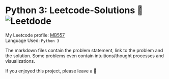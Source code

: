# Python 3: Leetcode-Solutions :dart: ![Leetdode](https://camo.githubusercontent.com/1779bfec2c59705e55f1c943fa7ca4e75c7c56f6/68747470733a2f2f696d672e736869656c64732e696f2f62616467652f2533452d4c656574636f64652d626c75652e737667)

My Leetcode profile: [MB557](https://leetcode.com/mb557x/) <br>
Language Used: ```Python 3```

The markdown files contain the problem statement, link to the problem and the solution. Some problems even contain intuitions/thought processes and visualizations.

If you enjoyed this project, please leave a :star2:
